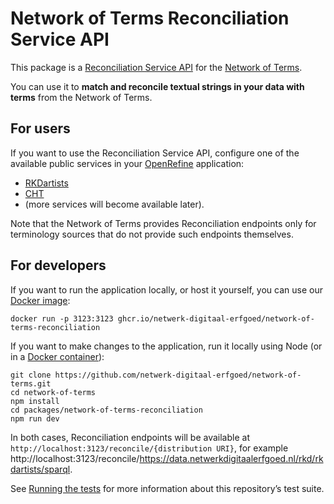 # Network of Terms Reconciliation Service API

This package is a [Reconciliation Service API](https://reconciliation-api.github.io/specs/latest/)
for the [Network of Terms](http://github.com/netwerk-digitaal-erfgoed/network-of-terms).

You can use it to **match and reconcile textual strings in your data with terms** from the Network of Terms.

## For users

If you want to use the Reconciliation Service API, configure one of the available public services in your
[OpenRefine](https://openrefine.org) application:

- [RKDartists](https://termennetwerk-api.netwerkdigitaalerfgoed.nl/reconcile/https://data.netwerkdigitaalerfgoed.nl/rkd/rkdartists/sparql)
- [CHT](https://termennetwerk-api.netwerkdigitaalerfgoed.nl/reconcile/https://data.cultureelerfgoed.nl/PoolParty/sparql/term/id/cht)
- (more services will become available later).

Note that the Network of Terms provides Reconciliation endpoints only for terminology sources that do not provide such
endpoints themselves.

## For developers

If you want to run the application locally, or host it yourself, you can use our
[Docker image](https://github.com/netwerk-digitaal-erfgoed/network-of-terms/pkgs/container/network-of-terms-reconciliation):

    docker run -p 3123:3123 ghcr.io/netwerk-digitaal-erfgoed/network-of-terms-reconciliation

If you want to make changes to the application, run it locally using Node (or in a 
[Docker container](../../docs/docker.md)):

    git clone https://github.com/netwerk-digitaal-erfgoed/network-of-terms.git
    cd network-of-terms
    npm install
    cd packages/network-of-terms-reconciliation
    npm run dev

In both cases, Reconciliation endpoints will be available at `http://localhost:3123/reconcile/{distribution URI}`, for
example http://localhost:3123/reconcile/https://data.netwerkdigitaalerfgoed.nl/rkd/rkdartists/sparql.

See [Running the tests](../../docs/tests.md) for more information about this repository’s test suite.
